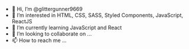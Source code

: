 - 👋 Hi, I’m @glittergunner9669
- 👀 I’m interested in HTML, CSS, SASS, Styled Components, JavaScript, ReactJS
- 🌱 I’m currently learning JavaScript and React
- 💞️ I’m looking to collaborate on ...
- 📫 How to reach me ...

<!---
glittergunner9669/glittergunner9669 is a ✨ special ✨ repository because its `README.md` (this file) appears on your GitHub profile.
You can click the Preview link to take a look at your changes.
--->
